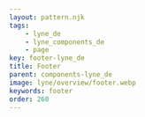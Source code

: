 ```yaml
---
layout: pattern.njk
tags: 
    - lyne_de
    - lyne_components_de
    - page
key: footer-lyne_de
title: Footer
parent: components-lyne_de
image: lyne/overview/footer.webp
keywords: footer
order: 260
---
```

